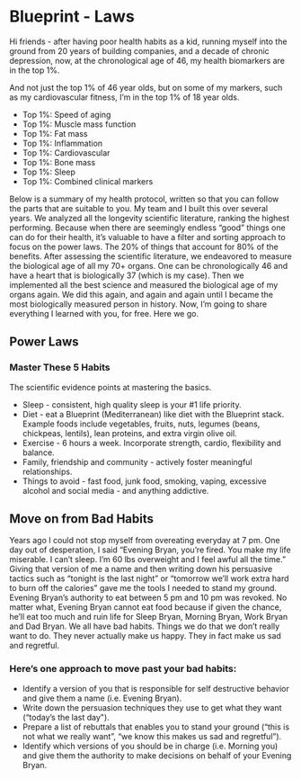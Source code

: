 # Blueprint - Laws
Hi friends - after having poor health habits as a kid, running myself into the ground from 20 years of building companies, and a decade of chronic depression, now, at the chronological age of 46, my health biomarkers are in the top 1%.

And not just the top 1% of 46 year olds, but on some of my markers, such as my cardiovascular fitness, I’m in the top 1% of 18 year olds.

- Top 1%: Speed of aging
- Top 1%: Muscle mass function
- Top 1%: Fat mass
- Top 1%: Inflammation
- Top 1%: Cardiovascular
- Top 1%: Bone mass
- Top 1%: Sleep
- Top 1%: Combined clinical markers

Below is a summary of my health protocol, written so that you can follow the parts that are suitable to you. My team and I built this over several years. We analyzed all the longevity scientific literature, ranking the highest performing. Because when there are seemingly endless “good” things one can do for their health, it’s valuable to have a filter and sorting approach to focus on the power laws. The 20% of things that account for 80% of the benefits. After assessing the scientific literature, we endeavored to measure the biological age of all my 70+ organs. One can be chronologically 46 and have a heart that is biologically 37 (which is my case). Then we implemented all the best science and measured the biological age of my organs again. We did this again, and again and again until I became the most biologically measured person in history. Now, I’m going to share everything I learned with you, for free. Here we go.

## Power Laws

### Master These 5 Habits
The scientific evidence points at mastering the basics.

- Sleep - consistent, high quality sleep is your #1 life priority.
- Diet - eat a Blueprint (Mediterranean) like diet with the Blueprint stack. Example foods include vegetables, fruits, nuts, legumes (beans, chickpeas, lentils), lean proteins, and extra virgin olive oil.
- Exercise - 6 hours a week. Incorporate strength, cardio, flexibility and balance. 
- Family, friendship and community - actively foster meaningful relationships. 
- Things to avoid - fast food, junk food, smoking, vaping, excessive alcohol and social media - and anything addictive.

## Move on from Bad Habits
Years ago I could not stop myself from overeating everyday at 7 pm. One day out of desperation, I said “Evening Bryan, you’re fired. You make my life miserable. I can’t sleep. I’m 60 lbs overweight and I feel awful all the time.” Giving that version of me a name and then writing down his persuasive tactics such as “tonight is the last night” or “tomorrow we’ll work extra hard to burn off the calories” gave me the tools I needed to stand my ground. Evening Bryan’s authority to eat between 5 pm and 10 pm was revoked. No matter what, Evening Bryan cannot eat food because if given the chance, he’ll eat too much and ruin life for Sleep Bryan, Morning Bryan, Work Bryan and Dad Bryan.  We all have bad habits. Things we do that we don’t really want to do. They never actually make us happy. They in fact make us sad and regretful.

### Here’s one approach to move past your bad habits:
- Identify a version of you that is responsible for self destructive behavior and give them a name (i.e. Evening Bryan).
- Write down the persuasion techniques they use to get what they want (“today’s the last day"). 
- Prepare a list of rebuttals that enables you to stand your ground (“this is not what we really want”, “we know this makes us sad and regretful”). 
- Identify which versions of you should be in charge (i.e. Morning you) and give them the authority to make decisions on behalf of your Evening Bryan.

